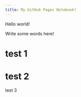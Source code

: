 ```yaml
---
title: My GitHub Pages Notebook!
---
```


Hello world!

Write some words here!

test 1
===
test 2
=== 
test 3
